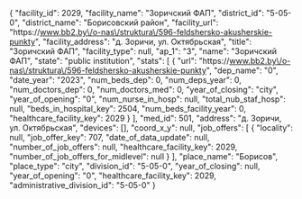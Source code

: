 {
    "facility_id": 2029,
    "facility_name": "Зоричский ФАП",
    "district_id": "5-05-0",
    "district_name": "Борисовский район",
    "facility_url": "https:\/\/www.bb2.by\/o-nas\/struktura\/596-feldshersko-akusherskie-punkty",
    "facility_address": "д. Зоричи, ул. Октябрьская",
    "title": "Зоричский ФАП",
    "facility_type": null,
    "ap_1": "3",
    "name": "Зоричский ФАП",
    "state": "public institution",
    "stats": [
        {
            "url": "https:\/\/www.bb2.by\/o-nas\/struktura\/596-feldshersko-akusherskie-punkty",
            "dep_name": "0",
            "date_year": "2023",
            "num_beds_dep": 0,
            "num_deps_year": 0,
            "num_doctors_dep": 0,
            "num_doctors_med": 0,
            "year_of_closing": "city",
            "year_of_opening": "0",
            "num_nurse_in_hosp": null,
            "total_nub_staf_hosp": null,
            "beds_in_hospital_key": 2504,
            "num_beds_facility_year": 0,
            "healthcare_facility_key": 2029
        }
    ],
    "med_id": 501,
    "address": "д. Зоричи, ул. Октябрьская",
    "devices": [],
    "coord_x_y": null,
    "job_offers": [
        {
            "locality": null,
            "job_offer_key": 707,
            "date_of_data_update": null,
            "number_of_job_offers": null,
            "healthcare_facility_key": 2029,
            "number_of_job_offers_for_midlevel": null
        }
    ],
    "place_name": "Борисов",
    "place_type": "city",
    "division_id": "5-05-0",
    "year_of_closing": null,
    "year_of_opening": "0",
    "healthcare_facility_key": 2029,
    "administrative_division_id": "5-05-0"
}
